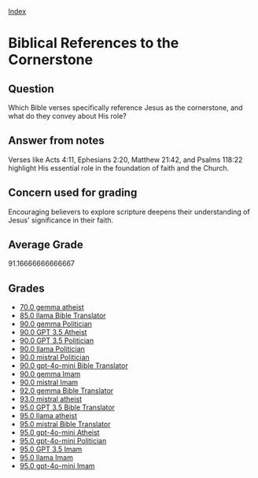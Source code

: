 
[Index](../../index.md)
# Biblical References to the Cornerstone
## Question
Which Bible verses specifically reference Jesus as the cornerstone, and what do they convey about His role?

## Answer from notes
Verses like Acts 4:11, Ephesians 2:20, Matthew 21:42, and Psalms 118:22 highlight His essential role in the foundation of faith and the Church.

## Concern used for grading
Encouraging believers to explore scripture deepens their understanding of Jesus' significance in their faith.

## Average Grade
91.16666666666667

## Grades
 * [70.0 gemma atheist](../answers/gemma_atheist/Biblical_References_to_the_Cornerstone.md)
 * [85.0 llama Bible Translator](../answers/llama_Bible_Translator/Biblical_References_to_the_Cornerstone.md)
 * [90.0 gemma Politician](../answers/gemma_Politician/Biblical_References_to_the_Cornerstone.md)
 * [90.0 GPT 3.5 Atheist](../answers/GPT_3.5_Atheist/Biblical_References_to_the_Cornerstone.md)
 * [90.0 GPT 3.5 Politician](../answers/GPT_3.5_Politician/Biblical_References_to_the_Cornerstone.md)
 * [90.0 llama Politician](../answers/llama_Politician/Biblical_References_to_the_Cornerstone.md)
 * [90.0 mistral Politician](../answers/mistral_Politician/Biblical_References_to_the_Cornerstone.md)
 * [90.0 gpt-4o-mini Bible Translator](../answers/gpt-4o-mini_Bible_Translator/Biblical_References_to_the_Cornerstone.md)
 * [90.0 gemma Imam](../answers/gemma_Imam/Biblical_References_to_the_Cornerstone.md)
 * [90.0 mistral Imam](../answers/mistral_Imam/Biblical_References_to_the_Cornerstone.md)
 * [92.0 gemma Bible Translator](../answers/gemma_Bible_Translator/Biblical_References_to_the_Cornerstone.md)
 * [93.0 mistral atheist](../answers/mistral_atheist/Biblical_References_to_the_Cornerstone.md)
 * [95.0 GPT 3.5 Bible Translator](../answers/GPT_3.5_Bible_Translator/Biblical_References_to_the_Cornerstone.md)
 * [95.0 llama atheist](../answers/llama_atheist/Biblical_References_to_the_Cornerstone.md)
 * [95.0 mistral Bible Translator](../answers/mistral_Bible_Translator/Biblical_References_to_the_Cornerstone.md)
 * [95.0 gpt-4o-mini Atheist](../answers/gpt-4o-mini_Atheist/Biblical_References_to_the_Cornerstone.md)
 * [95.0 gpt-4o-mini Politician](../answers/gpt-4o-mini_Politician/Biblical_References_to_the_Cornerstone.md)
 * [95.0 GPT 3.5 Imam](../answers/GPT_3.5_Imam/Biblical_References_to_the_Cornerstone.md)
 * [95.0 llama Imam](../answers/llama_Imam/Biblical_References_to_the_Cornerstone.md)
 * [95.0 gpt-4o-mini Imam](../answers/gpt-4o-mini_Imam/Biblical_References_to_the_Cornerstone.md)
